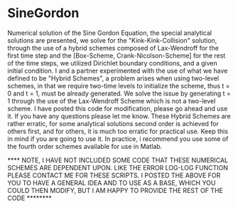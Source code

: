 # SineGordon
Numerical solution of the Sine Gordon Equation, the special analytical solutions are presented, we solve for the "Kink-Kink-Collision" solution, through the use of a hybrid schemes composed of Lax-Wendroff for the first time step and the [Box-Scheme, Crank-Nicolson-Scheme] for the rest of the time steps, we utilized Dirichlet boundary conditions, and a given initial condition. I and a partner experimented with the use of what we have defined to be "Hybrid Schemes", a problem arises when using two-level schemes, in that we require two-time levels to initialize the scheme, thus t = 0 and t = 1, must be already generated. We solve the issue by generating t = 1 through the use of the Lax-Wendroff Scheme which is not a two-level scheme. I have posted this code for modification, please go ahead and use it. If you have any questions please let me know. These Hybrid Schemes are rather erratic, for some analytical solutions second order is achieved for others first, and for others, it is much too erratic for practical use. Keep this in mind if you are going to use it. In practice, i recommend you use some of the fourth order schemes available for use in Matlab.

**** NOTE, I HAVE NOT INCLUDED SOME CODE THAT THESE NUMERICAL SCHEMES ARE DEPENDENT UPON. LIKE THE ERROR LOG-LOG FUNCTION PLEASE CONTACT ME FOR THESE SCRIPTS. I POSTED THE ABOVE FOR YOU TO HAVE A GENERAL IDEA AND TO USE AS A BASE, WHICH YOU COULD THEN MODIFY, BUT I AM HAPPY TO PROVIDE THE REST OF THE CODE ********

